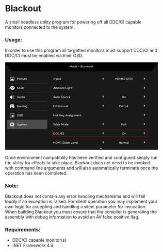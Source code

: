 # Blackout
A small headless utility program for powering off all DDC/CI capable monitors connected to the system.

### Usage:
In order to use this program all targetted monitors must support DDC/CI and DDC/CI must be enabled via their OSD.

![Acer OSD.](https://github.com/BlindEyeSoftworks/Blackout/blob/main/Resources/osd.jpg)

Once environment compatiblity has been verified and configured simply run the utility for effects to take place. Blackout does not need to be
invoked with command line arguments and will also automatically terminate once the operation has been completed.

### Note:
Blackout does not contain any error handling mechanisms and will fail loudly if an exception is raised. For silent operation
you may implement your own logic for accepting and handling a silent parameter for invocation. When building Blackout you
must ensure that the compiler is generating the assembly with debug information to avoid an AV false positive flag.

### Requirements:
- DDC/CI capable monitor(s)
- .NET Framework 4.6
